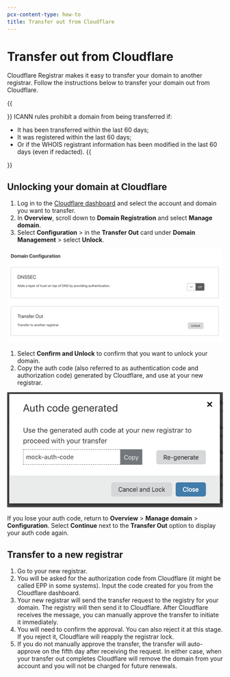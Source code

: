 ```yaml
---
pcx-content-type: how-to
title: Transfer out from Cloudflare
---
```


# Transfer out from Cloudflare

Cloudflare Registrar makes it easy to transfer your domain to another registrar. Follow the instructions below to transfer your domain out from Cloudflare.

{{<Aside type="warning">}}
ICANN rules prohibit a domain from being transferred if:

- It has been transferred within the last 60 days;
- It was registered within the last 60 days;
- Or if the WHOIS registrant information has been modified in the last 60 days (even if redacted).
{{</Aside>}}

## Unlocking your domain at Cloudflare

1. Log in to the [Cloudflare dashboard](https://dash.cloudflare.com/login) and select the account and domain you want to transfer.
1. In **Overview**, scroll down to **Domain Registration** and select **Manage domain**.
1. Select **Configuration** > in the **Transfer Out** card under **Domain Management** > select **Unlock**.

![Domain registration dashboard screenshot](../static/start-transfer-out.png)

1. Select **Confirm and Unlock** to confirm that you want to unlock your domain.
1. Copy the auth code (also referred to as authentication code and authorization code) generated by Cloudflare, and use at your new registrar.

  <div class="large-img">

![Authorization code generation modal](../static/auth-generated.png)

  </div>

If you lose your auth code, return to **Overview** > **Manage domain** > **Configuration**. Select **Continue** next to the **Transfer Out** option to display your auth code again.

## Transfer to a new registrar

1. Go to your new registrar.
1. You will be asked for the authorization code from Cloudflare (it might be called EPP in some systems). Input the code created for you from the Cloudflare dashboard.
1. Your new registrar will send the transfer request to the registry for your domain. The registry will then send it to Cloudflare. After Cloudflare receives the message, you can manually approve the transfer to initiate it immediately.
1. You will need to confirm the approval. You can also reject it at this stage. If you reject it, Cloudflare will reapply the registrar lock.
1. If you do not manually approve the transfer, the transfer will auto-approve on the fifth day after receiving the request. In either case, when your transfer out completes Cloudflare will remove the domain from your account and you will not be charged for future renewals.